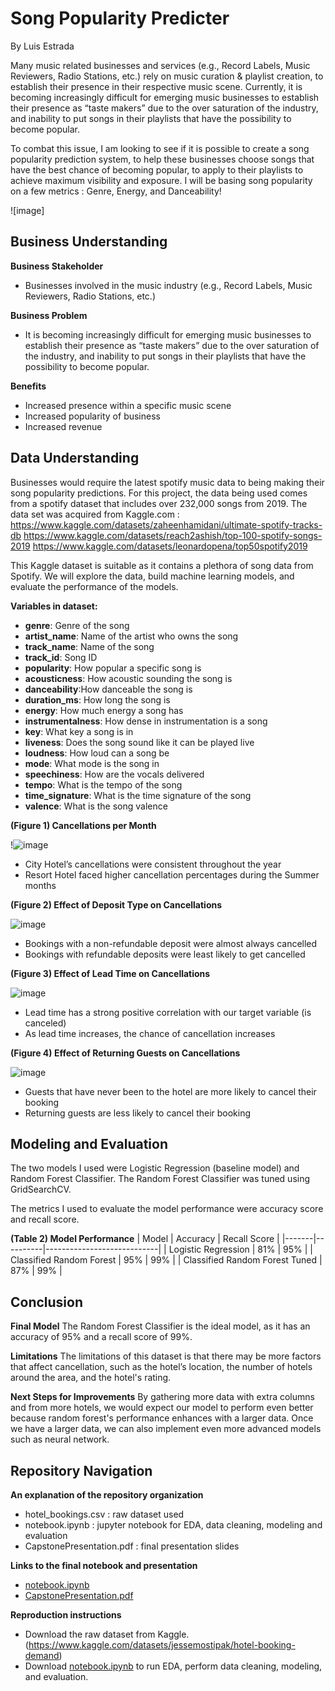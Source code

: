 # Song Popularity Predicter
By Luis Estrada

Many music related businesses and services (e.g., Record Labels, Music Reviewers, Radio Stations, etc.) rely on music curation & playlist creation, to establish their presence in their respective music scene. Currently, it is becoming increasingly difficult for emerging music businesses to establish their presence as “taste makers” due to the over saturation of the industry, and inability to put songs in their playlists that have the possibility to become popular. 

To combat this issue,  I am looking to see if it is possible to create a song popularity prediction system, to help these businesses choose songs that have the best chance of becoming popular, to apply to their playlists to achieve maximum visibility and exposure. I will be basing song popularity on a few metrics : Genre, Energy, and Danceability!


![image]

## Business Understanding

**Business Stakeholder**
- Businesses involved in the music industry (e.g., Record Labels, Music Reviewers, Radio Stations, etc.)

**Business Problem**
- It is becoming increasingly difficult for emerging music businesses to establish their presence as “taste makers” due to the over saturation of the industry, and inability to put songs in their playlists that have the possibility to become popular.

**Benefits**
- Increased presence within a specific music scene
- Increased popularity of business
- Increased revenue

## Data Understanding
Businesses would require the latest spotify music data to being making their song popularity predictions. 
For this project, the data being used comes from a spotify dataset that includes over 232,000 songs from 2019. 
The data set was acquired from Kaggle.com : 
https://www.kaggle.com/datasets/zaheenhamidani/ultimate-spotify-tracks-db
https://www.kaggle.com/datasets/reach2ashish/top-100-spotify-songs-2019
https://www.kaggle.com/datasets/leonardopena/top50spotify2019

This Kaggle dataset is suitable as it contains a plethora of song data from Spotify. We will explore the data, build machine learning models, and evaluate the performance of the models. 

**Variables in dataset:**

- **genre**: Genre of the song
- **artist_name**: Name of the artist who owns the song
- **track_name**: Name of the song
- **track_id**: Song ID
- **popularity**: How popular a specific song is
- **acousticness**: How acoustic sounding the song is
- **danceability**:How danceable the song is
- **duration_ms**: How long the song is
- **energy**: How much energy a song has
- **instrumentalness**: How dense in instrumentation is a song
- **key**: What key a song is in
- **liveness**: Does the song sound like it can be played live
- **loudness**: How loud can a song be
- **mode**: What mode is the song in
- **speechiness**: How are the vocals delivered
- **tempo**: What is the tempo of the song
- **time_signature**: What is the time signature of the song
- **valence**: What is the song valence

**(Figure 1) Cancellations per Month**

!![image](https://user-images.githubusercontent.com/110120531/216507065-a64edf7a-e1db-41ae-8637-84c577ef9621.png)

- City Hotel’s cancellations were consistent throughout the year
- Resort Hotel faced higher cancellation percentages during the Summer months

**(Figure 2) Effect of Deposit Type on Cancellations**

![image](https://user-images.githubusercontent.com/110120531/216507550-1946545b-2628-47b2-b2e8-3278fc225af5.png)

- Bookings with a non-refundable deposit were almost always cancelled
- Bookings with refundable deposits were least likely to get cancelled

**(Figure 3) Effect of Lead Time on Cancellations**

![image](https://user-images.githubusercontent.com/110120531/216508891-1ea306d3-7060-4157-ba00-92fcba806279.png)

- Lead time has a strong positive correlation with our target variable (is canceled)
- As lead time increases, the chance of cancellation increases

**(Figure 4) Effect of Returning Guests on Cancellations**

![image](https://user-images.githubusercontent.com/110120531/216508921-e4024fe0-5418-4b01-a0a4-660a962bb2ee.png)

- Guests that have never been to the hotel are more likely to cancel their booking
- Returning guests are less likely to cancel their booking

## Modeling and Evaluation

The two models I used were Logistic Regression (baseline model) and Random Forest Classifier. The Random Forest Classifier was tuned using GridSearchCV.

The metrics I used to evaluate the model performance were accuracy score and recall score. 

**(Table 2) Model Performance**
| Model | Accuracy | Recall Score |
|-------|----------|----------------------------|
| Logistic Regression | 81% | 95% |
| Classified Random Forest | 95% | 99% |
| Classified Random Forest Tuned | 87% | 99% |

## Conclusion

**Final Model**
The Random Forest Classifier is the ideal model, as it has an accuracy of 95% and a recall score of 99%.

**Limitations**
The limitations of this dataset is that there may be more factors that affect cancellation, such as the hotel’s location, the number of hotels around the area, and the hotel's rating.

**Next Steps for Improvements**
By gathering more data with extra columns and from more hotels, we would expect our model to perform even better because random forest's performance enhances with a larger data.
Once we have a larger data, we can also implement even more advanced models such as neural network. 

## Repository Navigation

**An explanation of the repository organization**
- hotel_bookings.csv : raw dataset used
- notebook.ipynb : jupyter notebook for EDA, data cleaning, modeling and evaluation
- CapstonePresentation.pdf : final presentation slides

**Links to the final notebook and presentation**
- [notebook.ipynb](.//notebook.ipynb)
- [CapstonePresentation.pdf](.//CapstonePresentation.pdf)

**Reproduction instructions**
- Download the raw dataset from Kaggle. (https://www.kaggle.com/datasets/jessemostipak/hotel-booking-demand)
- Download [notebook.ipynb](.//notebook.ipynb) to run EDA, perform data cleaning, modeling, and evaluation.



